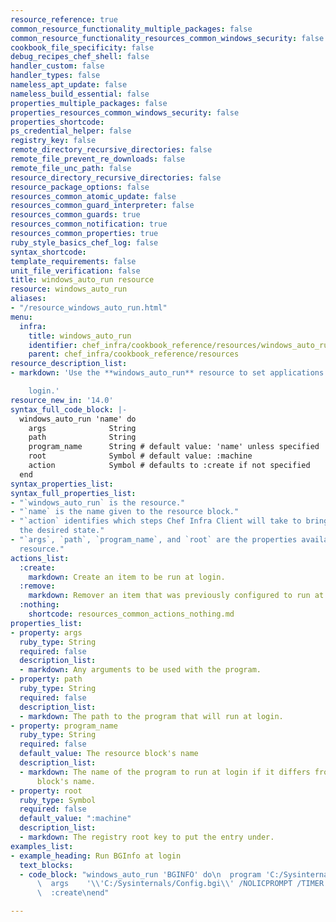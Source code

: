 ```yaml
---
resource_reference: true
common_resource_functionality_multiple_packages: false
common_resource_functionality_resources_common_windows_security: false
cookbook_file_specificity: false
debug_recipes_chef_shell: false
handler_custom: false
handler_types: false
nameless_apt_update: false
nameless_build_essential: false
properties_multiple_packages: false
properties_resources_common_windows_security: false
properties_shortcode: 
ps_credential_helper: false
registry_key: false
remote_directory_recursive_directories: false
remote_file_prevent_re_downloads: false
remote_file_unc_path: false
resource_directory_recursive_directories: false
resource_package_options: false
resources_common_atomic_update: false
resources_common_guard_interpreter: false
resources_common_guards: true
resources_common_notification: true
resources_common_properties: true
ruby_style_basics_chef_log: false
syntax_shortcode: 
template_requirements: false
unit_file_verification: false
title: windows_auto_run resource
resource: windows_auto_run
aliases:
- "/resource_windows_auto_run.html"
menu:
  infra:
    title: windows_auto_run
    identifier: chef_infra/cookbook_reference/resources/windows_auto_run windows_auto_run
    parent: chef_infra/cookbook_reference/resources
resource_description_list:
- markdown: 'Use the **windows_auto_run** resource to set applications to run at

    login.'
resource_new_in: '14.0'
syntax_full_code_block: |-
  windows_auto_run 'name' do
    args              String
    path              String
    program_name      String # default value: 'name' unless specified
    root              Symbol # default value: :machine
    action            Symbol # defaults to :create if not specified
  end
syntax_properties_list: 
syntax_full_properties_list:
- "`windows_auto_run` is the resource."
- "`name` is the name given to the resource block."
- "`action` identifies which steps Chef Infra Client will take to bring the node into
  the desired state."
- "`args`, `path`, `program_name`, and `root` are the properties available to this
  resource."
actions_list:
  :create:
    markdown: Create an item to be run at login.
  :remove:
    markdown: Remover an item that was previously configured to run at login.
  :nothing:
    shortcode: resources_common_actions_nothing.md
properties_list:
- property: args
  ruby_type: String
  required: false
  description_list:
  - markdown: Any arguments to be used with the program.
- property: path
  ruby_type: String
  required: false
  description_list:
  - markdown: The path to the program that will run at login.
- property: program_name
  ruby_type: String
  required: false
  default_value: The resource block's name
  description_list:
  - markdown: The name of the program to run at login if it differs from the resource
      block's name.
- property: root
  ruby_type: Symbol
  required: false
  default_value: ":machine"
  description_list:
  - markdown: The registry root key to put the entry under.
examples_list: 
- example_heading: Run BGInfo at login
  text_blocks:
  - code_block: "windows_auto_run 'BGINFO' do\n  program 'C:/Sysinternals/bginfo.exe'\n\
      \  args    '\\'C:/Sysinternals/Config.bgi\\' /NOLICPROMPT /TIMER:0'\n  action\
      \  :create\nend"

---
```

